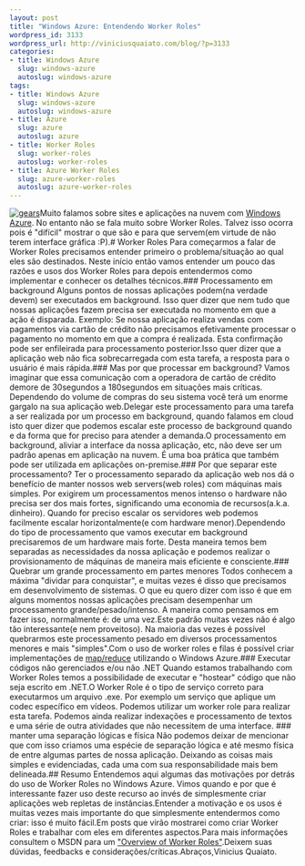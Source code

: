 ```yaml
--- 
layout: post
title: "Windows Azure: Entendendo Worker Roles"
wordpress_id: 3133
wordpress_url: http://viniciusquaiato.com/blog/?p=3133
categories: 
- title: Windows Azure
  slug: windows-azure
  autoslug: windows-azure
tags: 
- title: Windows Azure
  slug: windows-azure
  autoslug: windows-azure
- title: Azure
  slug: azure
  autoslug: azure
- title: Worker Roles
  slug: worker-roles
  autoslug: worker-roles
- title: Azure Worker Roles
  slug: azure-worker-roles
  autoslug: azure-worker-roles
---
```

[![gears](http://viniciusquaiato.com/blog/wp-content/uploads/2011/02/gears-150x150.jpg "gears")](http://viniciusquaiato.com/blog/wp-content/uploads/2011/02/gears.jpg)Muito falamos sobre sites e aplicações na nuvem com [Windows Azure](http://viniciusquaiato.com/blog/category/windows-azure/). No entanto não se fala muito sobre Worker Roles. Talvez isso ocorra pois é "difícil" mostrar o que são e para que servem(em virtude de não terem interface gráfica :P).# Worker Roles
Para começarmos a falar de Worker Roles precisamos entender primeiro o problema/situação ao qual eles são destinados. Neste início então vamos entender um pouco das razões e usos dos Worker Roles para depois entendermos como implementar e conhecer os detalhes técnicos.### Processamento em background
Alguns pontos de nossas aplicações podem(na verdade devem) ser executados em background. Isso quer dizer que nem tudo que nossas aplicações fazem precisa ser executada no momento em que a ação é disparada. Exemplo: Se nossa aplicação realiza vendas com pagamentos via cartão de crédito não precisamos efetivamente processar o pagamento no momento em que a compra é realizada. Esta confirmação pode ser enfileirada para processamento posterior.Isso quer dizer que a aplicação web não fica sobrecarregada com esta tarefa, a resposta para o usuário é mais rápida.### Mas por que processar em background?
Vamos imaginar que essa comunicação com a operadora de cartão de crédito demore de 30segundos a 180segundos em situações mais críticas. Dependendo do volume de compras do seu sistema você terá um enorme gargalo na sua aplicação web.Delegar este processamento para uma tarefa a ser realizada por um processo em background, quando falamos em cloud isto quer dizer que podemos escalar este processo de background quando e da forma que for preciso para atender a demanda.O processamento em background, aliviar a interface da nossa aplicação, etc, não deve ser um padrão apenas em aplicação na nuvem. É uma boa prática que também pode ser utilizada em aplicações on-premise.### Por que separar este processamento?
Ter o processamento separado da aplicação web nos dá o benefício de manter nossos web servers(web roles) com máquinas mais simples. Por exigirem um processamentos menos intenso o hardware não precisa ser dos mais fortes, significando uma economia de recursos(a.k.a. dinheiro). Quando for preciso escalar os servidores web podemos facilmente escalar horizontalmente(e com hardware menor).Dependendo do tipo de processamento que vamos executar em background precisaremos de um hardware mais forte. Desta maneira temos bem separadas as necessidades da nossa aplicação e podemos realizar o provisionamento de máquinas de maneira mais eficiente e consciente.### Quebrar um grande processamento em partes menores
Todos conhecem a máxima "dividar para conquistar", e muitas vezes é disso que precisamos em desenvolvimento de sistemas. O que eu quero dizer com isso é que em alguns momentos nossas aplicações precisam desempenhar um processamento grande/pesado/intenso. A maneira como pensamos em fazer isso, normalmente é: de uma vez.Este padrão muitas vezes não é algo tão interessante(e nem proveitoso).  Na maioria das vezes é possível quebrarmos este processamento pesado em diversos processamentos menores e mais "simples".Com o uso de worker roles e filas é possível criar implementações de [map/reduce](http://en.wikipedia.org/wiki/MapReduce) utilizando o Windows Azure.### Executar códigos não gerenciados e/ou não .NET
Quando estamos trabalhando com Worker Roles temos a possibilidade de executar e "hostear" código que não seja escrito em .NET.O Worker Role é o tipo de serviço correto para executarmos um arquivo .exe. Por exemplo um serviço que aplique um codec específico em vídeos. Podemos utilizar um worker role para realizar esta tarefa. Podemos ainda realizar indexações e processamento de textos e uma série de outra atividades que não necessitem de uma interface. ### manter uma separação lógicas e física
Não podemos deixar de mencionar que com isso criamos uma espécie de separação lógica e até mesmo física de entre algumas partes de nossa aplicação. Deixando as coisas mais simples e evidenciadas, cada uma com sua responsabilidade mais bem delineada.## Resumo
Entendemos aqui algumas das motivações por detrás do uso de Worker Roles no Windows Azure. Vimos quando e por que é interessante fazer uso deste recurso ao invés de simplesmente criar aplicações web repletas de instâncias.Entender a motivação e os usos é muitas vezes mais importante do que simplesmente entendermos como criar: isso é muito fácil.Em posts que virão mostrarei como criar Worker Roles e trabalhar com eles em diferentes aspectos.Para mais informações consultem o MSDN para um ["Overview of Worker Roles"](http://msdn.microsoft.com/en-us/library/gg433065.aspx).Deixem suas dúvidas, feedbacks e considerações/críticas.Abraços,Vinicius Quaiato.
